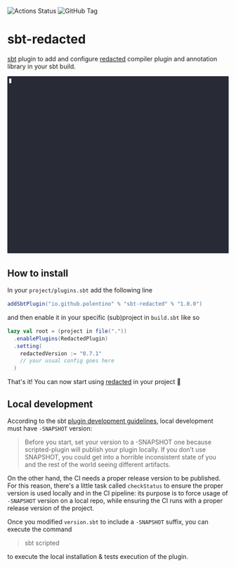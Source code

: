 ![Actions Status](https://github.com/polentino/sbt-redacted/actions/workflows/ci.yml/badge.svg)
![GitHub Tag](https://img.shields.io/github/v/tag/polentino/sbt-redacted?sort=semver&label=Latest%20Tag&color=limegreen)

# sbt-redacted

[sbt](https://www.scala-sbt.org/) plugin to add and configure [redacted](https://github.com/polentino/redacted) compiler
plugin and annotation library in your sbt build.

![Simple example of sbt-redacted usage](demo/example.gif "Sample usage of sbt-redacted")

## How to install

In your `project/plugins.sbt` add the following line

```scala
addSbtPlugin("io.github.polentino" % "sbt-redacted" % "1.0.0")
```

and then enable it in your specific (sub)project in `build.sbt` like so

```scala
lazy val root = (project in file("."))
  .enablePlugins(RedactedPlugin)
  .setting(
    redactedVersion := "0.7.1"
    // your usual config goes here
  )
```

That's it! You can now start using [redacted](https://github.com/polentino/redacted) in your project :tada:

## Local development

According to the
sbt [plugin development guidelines](https://www.scala-sbt.org/1.x/docs/Testing-sbt-plugins.html#step+1%3A+snapshot),
local development must have `-SNAPSHOT` version:

> Before you start, set your version to a -SNAPSHOT one because scripted-plugin will publish your plugin locally. If you
> don’t use SNAPSHOT, you could get into a horrible inconsistent state of you and the rest of the world seeing different
> artifacts.

On the other hand, the CI needs a proper release version to be published. For this reason, there's a little task called
`checkStatus` to ensure the proper version is used locally and in the CI pipeline: its purpose is to force usage of
`-SNAPSHOT` version on a local repo, while ensuring the CI runs with a proper release version of the project.

Once you modified `version.sbt` to include a `-SNAPSHOT` suffix, you can execute the command

> sbt scripted

to execute the local installation & tests execution of the plugin.